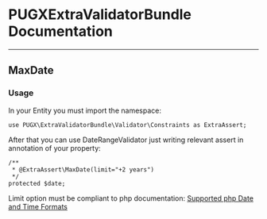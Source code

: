PUGXExtraValidatorBundle Documentation
=====================================
---
MaxDate
-------


### Usage

In your Entity you must import the namespace:

```
use PUGX\ExtraValidatorBundle\Validator\Constraints as ExtraAssert;

```

After that you can use DateRangeValidator just writing relevant assert
in annotation of your property:

```
/**
 * @ExtraAssert\MaxDate(limit="+2 years")
 */
protected $date;

```

Limit option must be compliant to php documentation: [Supported php Date and Time Formats](http://php.net/manual/en/datetime.formats.php)